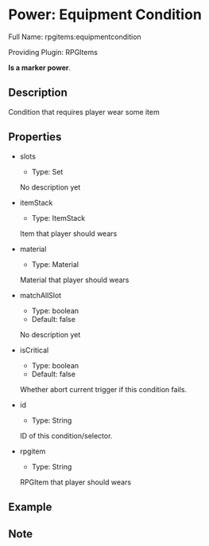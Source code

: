 # Power: Equipment Condition

Full Name: rpgitems:equipmentcondition

Providing Plugin: RPGItems

**Is a marker power**.

<!-- beginCustomHeader -->
<!-- endCustomHeader -->

## Description

Condition that requires player wear some item
<!-- beginCustomDescription -->
<!-- endCustomDescription -->

## Properties

* slots

  * Type: Set<EquipmentSlot>

  No description yet

* itemStack

  * Type: ItemStack

  Item that player should wears

* material

  * Type: Material

  Material that player should wears

* matchAllSlot

  * Type: boolean
  * Default: false

  No description yet

* isCritical

  * Type: boolean
  * Default: false

  Whether abort current trigger if this condition fails.

* id

  * Type: String

  ID of this condition/selector.

* rpgitem

  * Type: String

  RPGItem that player should wears


<!-- beginCustomProperties -->
<!-- endCustomProperties -->

## Example

<!-- beginCustomExample -->
<!-- endCustomExample -->

## Note

<!-- beginCustomNote -->
<!-- endCustomNote -->
